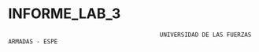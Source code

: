 # INFORME_LAB_3

                                               UNIVERSIDAD DE LAS FUERZAS ARMADAS - ESPE
                                               
                                               
                                               
                                               
